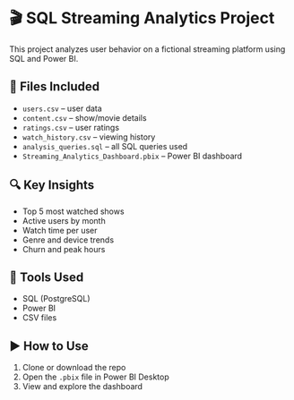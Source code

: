 # 🎬 SQL Streaming Analytics Project

This project analyzes user behavior on a fictional streaming platform using SQL and Power BI.

## 📁 Files Included

- `users.csv` – user data
- `content.csv` – show/movie details
- `ratings.csv` – user ratings
- `watch_history.csv` – viewing history
- `analysis_queries.sql` – all SQL queries used
- `Streaming_Analytics_Dashboard.pbix` – Power BI dashboard

## 🔍 Key Insights

- Top 5 most watched shows
- Active users by month
- Watch time per user
- Genre and device trends
- Churn and peak hours

## 🧠 Tools Used

- SQL (PostgreSQL)
- Power BI
- CSV files

## ▶️ How to Use

1. Clone or download the repo
2. Open the `.pbix` file in Power BI Desktop
3. View and explore the dashboard
